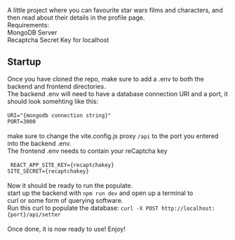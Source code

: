 A little project where you can favourite star wars films and characters, and then read about their details in the profile page.\
Requirements:\
MongoDB Server\
Recaptcha Secret Key for localhost

## Startup
Once you have cloned the repo, make sure to add a .env to both the backend and frontend directories. \
The backend .env will need to have a database connection URI and a port, it should look somehting like this:\
\
`URI="{mongodb connection string}"`\
`PORT=3000`\
\
make sure to change the vite.config.js proxy `/api` to the port you entered into the backend .env.\
The frontend .env needs to contain your reCaptcha key\
\
`
REACT_APP_SITE_KEY={recaptchakey}`\
`SITE_SECRET={recaptchakey}
`\
\
Now it should be ready to run the populate.\
start up the backend with `npm run dev` and open up a terminal to \
curl or some form of querying software.\
Run this curl to populate the database: `curl -X POST http://localhost:{port}/api/setter`\
\
Once done, it is now ready to use! Enjoy!

